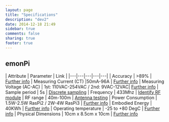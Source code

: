 ```yaml
---
layout: page
title: "Specifications"
description: "dev2"
date: 2014-12-18 21:49
sidebar: true
comments: false
sharing: true
footer: true
---
```


## emonPi

| Attribute                          | Parameter  | Link |
|---|---|---|---|---|
| Accuracy                           | >89% | [Further info](https://openenergymonitor.org/emon/buildingblocks/emontx-error-sources)
| Measuring Current (CT)                  |50mA-96A | [Further info](https://openenergymonitor.org/emon/buildingblocks/ct-sensors-interface)
| Measuring Voltage (AC-AC)                  | 1st: 110VAC-254VAC / 2nd: 9VAC-12VAC| [Further info](https://openenergymonitor.org/emon/buildingblocks/measuring-voltage-with-an-acac-power-adapter)
| Sample period                       |  5s  | [Discrete sampling](https://github.com/openenergymonitor/emonpi/blob/master/firmware/firmware/firmware.ino)
| Frequency | 433Mhz | [Identify RF module](https://openenergymonitor.org/emon/buildingblocks/which-radio-module)
| RF range | 40m-100m | [Antenna testing](https://blog.openenergymonitor.org/2014/03/emontx-v3-antenna-testing/)
| Power Consumption | 1.5W-2.5W RasPi2 / 2W-4W RasPi3 | [Further info](https://wiki.openenergymonitor.org/index.php/EmonPi#Electrical_Characteristics)
| Embodied Energy | 40KWh | [Further info]( https://wiki.openenergymonitor.org/index.php/EmonPi#Environmental_.26_Life_Cycle)
| Operating temperature | -25 to +80 DegC | [Further info](https://www.raspberrypi.org/help/faqs/#performanceOperatingTemperature)
| Physical Dimensions | 10cm x 8.5cm x 10cm | [Further info](https://wiki.openenergymonitor.org/index.php/EmonPi#Physical_Dimensions_.26_Fixtures)
